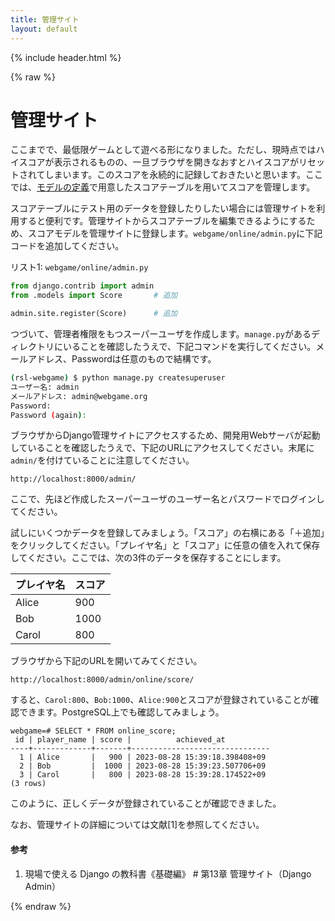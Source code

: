 ```yaml
---
title: 管理サイト
layout: default
---
```


{% include header.html %}

{% raw %}

# 管理サイト

ここまでで、最低限ゲームとして遊べる形になりました。ただし、現時点ではハイスコアが表示されるものの、一旦ブラウザを開きなおすとハイスコアがリセットされてしまいます。このスコアを永続的に記録しておきたいと思います。ここでは、[モデルの定義](11.md)で用意したスコアテーブルを用いてスコアを管理します。

スコアテーブルにテスト用のデータを登録したりしたい場合には管理サイトを利用すると便利です。管理サイトからスコアテーブルを編集できるようにするため、スコアモデルを管理サイトに登録します。`webgame/online/admin.py`に下記コードを追加してください。

リスト1: `webgame/online/admin.py`
```py
from django.contrib import admin
from .models import Score       # 追加

admin.site.register(Score)      # 追加
```

つづいて、管理者権限をもつスーパーユーザを作成します。`manage.py`があるディレクトリにいることを確認したうえで、下記コマンドを実行してください。メールアドレス、Passwordは任意のもので結構です。

```bash
(rsl-webgame) $ python manage.py createsuperuser
ユーザー名: admin
メールアドレス: admin@webgame.org
Password: 
Password (again):
```

ブラウザからDjango管理サイトにアクセスするため、開発用Webサーバが起動していることを確認したうえで、下記のURLにアクセスしてください。末尾に`admin/`を付けていることに注意してください。

`http://localhost:8000/admin/`

ここで、先ほど作成したスーパーユーザのユーザー名とパスワードでログインしてください。

試しにいくつかデータを登録してみましょう。「スコア」の右横にある「＋追加」をクリックしてください。「プレイヤ名」と「スコア」に任意の値を入れて保存してください。ここでは、次の3件のデータを保存することにします。

<table class="table">
 <thead class="thead-dark">
  <tr>
   <th scope="col">プレイヤ名</th>
   <th scope="col">スコア</th>
  </tr>
 </thead>
 <tbody class="">
  <tr>
   <td>Alice</td>
   <td>900</td>
  </tr>
  <tr>
   <td>Bob</td>
   <td>1000</td>
  </tr>
  <tr>
   <td>Carol</td>
   <td>800</td>
  </tr>
 </tbody>
</table>


ブラウザから下記のURLを開いてみてください。

`http://localhost:8000/admin/online/score/`

すると、`Carol:800`、`Bob:1000`、`Alice:900`とスコアが登録されていることが確認できます。PostgreSQL上でも確認してみましょう。

```pgsql
webgame=# SELECT * FROM online_score;
 id | player_name | score |          achieved_at
----+-------------+-------+-------------------------------
  1 | Alice       |   900 | 2023-08-28 15:39:18.398408+09
  2 | Bob         |  1000 | 2023-08-28 15:39:23.507706+09
  3 | Carol       |   800 | 2023-08-28 15:39:28.174522+09
(3 rows)
```

このように、正しくデータが登録されていることが確認できました。

なお、管理サイトの詳細については文献[1]を参照してください。

#### 参考
1. 現場で使える Django の教科書《基礎編》 # 第13章 管理サイト（Django Admin）

{% endraw %}
